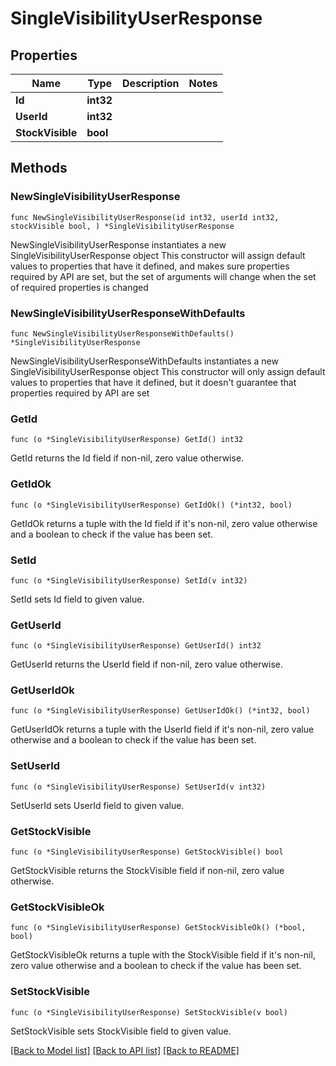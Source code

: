 # SingleVisibilityUserResponse

## Properties

Name | Type | Description | Notes
------------ | ------------- | ------------- | -------------
**Id** | **int32** |  | 
**UserId** | **int32** |  | 
**StockVisible** | **bool** |  | 

## Methods

### NewSingleVisibilityUserResponse

`func NewSingleVisibilityUserResponse(id int32, userId int32, stockVisible bool, ) *SingleVisibilityUserResponse`

NewSingleVisibilityUserResponse instantiates a new SingleVisibilityUserResponse object
This constructor will assign default values to properties that have it defined,
and makes sure properties required by API are set, but the set of arguments
will change when the set of required properties is changed

### NewSingleVisibilityUserResponseWithDefaults

`func NewSingleVisibilityUserResponseWithDefaults() *SingleVisibilityUserResponse`

NewSingleVisibilityUserResponseWithDefaults instantiates a new SingleVisibilityUserResponse object
This constructor will only assign default values to properties that have it defined,
but it doesn't guarantee that properties required by API are set

### GetId

`func (o *SingleVisibilityUserResponse) GetId() int32`

GetId returns the Id field if non-nil, zero value otherwise.

### GetIdOk

`func (o *SingleVisibilityUserResponse) GetIdOk() (*int32, bool)`

GetIdOk returns a tuple with the Id field if it's non-nil, zero value otherwise
and a boolean to check if the value has been set.

### SetId

`func (o *SingleVisibilityUserResponse) SetId(v int32)`

SetId sets Id field to given value.


### GetUserId

`func (o *SingleVisibilityUserResponse) GetUserId() int32`

GetUserId returns the UserId field if non-nil, zero value otherwise.

### GetUserIdOk

`func (o *SingleVisibilityUserResponse) GetUserIdOk() (*int32, bool)`

GetUserIdOk returns a tuple with the UserId field if it's non-nil, zero value otherwise
and a boolean to check if the value has been set.

### SetUserId

`func (o *SingleVisibilityUserResponse) SetUserId(v int32)`

SetUserId sets UserId field to given value.


### GetStockVisible

`func (o *SingleVisibilityUserResponse) GetStockVisible() bool`

GetStockVisible returns the StockVisible field if non-nil, zero value otherwise.

### GetStockVisibleOk

`func (o *SingleVisibilityUserResponse) GetStockVisibleOk() (*bool, bool)`

GetStockVisibleOk returns a tuple with the StockVisible field if it's non-nil, zero value otherwise
and a boolean to check if the value has been set.

### SetStockVisible

`func (o *SingleVisibilityUserResponse) SetStockVisible(v bool)`

SetStockVisible sets StockVisible field to given value.



[[Back to Model list]](../README.md#documentation-for-models) [[Back to API list]](../README.md#documentation-for-api-endpoints) [[Back to README]](../README.md)


